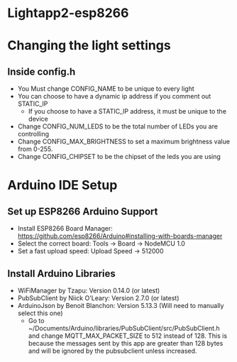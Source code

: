 Lightapp2-esp8266
===========================================

# Changing the light settings
## Inside config.h
- You Must change CONFIG_NAME to be unique to every light
- You can choose to have a dynamic ip address if you comment out STATIC_IP
  - If you choose to have a STATIC_IP address, it must be unique to the device
- Change CONFIG_NUM_LEDS to be the total number of LEDs you are controlling
- Change CONFIG_MAX_BRIGHTNESS to set a maximum brightness value from 0-255.
- Change CONFIG_CHIPSET to be the chipset of the leds you are using


# Arduino IDE Setup
## Set up ESP8266 Arduino Support
- Install ESP8266 Board Manager: https://github.com/esp8266/Arduino#installing-with-boards-manager
- Select the correct board: Tools -> Board -> NodeMCU 1.0
- Set a fast upload speed: Upload Speed -> 512000

## Install Arduino Libraries
- WiFiManager by Tzapu: Version 0.14.0 (or latest)
- PubSubClient by Niick O'Leary: Version 2.7.0 (or latest)
- ArduinoJson by Benoit Blanchon: Version 5.13.3 (Will need to manually select this one)
  - Go to ~/Documents/Arduino/libraries/PubSubClient/src/PubSubClient.h and change MQTT_MAX_PACKET_SIZE to 512 instead of 128. This is because the messages sent by this app are greater than 128 bytes and will be ignored by the pubsubclient unless increased.

